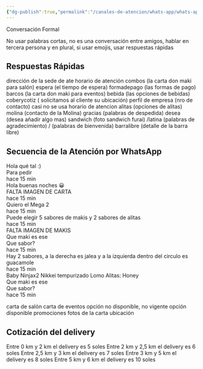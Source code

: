 ```yaml
---
{"dg-publish":true,"permalink":"/canales-de-atencion/whats-app/whats-app/"}
---
```




Conversación Formal

No usar palabras cortas, no es una conversación entre amigos, hablar en tercera persona y en plural, si usar emojis, usar respuestas rápidas

## Respuestas Rápidas

dirección de la sede de ate
horario de atención
combos (la carta don maki para salón)
espera (el tiempo de espera)
formadepago (las formas de pago)
barcos (la carta don maki para eventos)
bebida (las opciones de bebidas)
coberycotiz ( solicitamos al cliente su ubicación)
perfil de empresa (nro de contacto) casi no se usa
horario de atencion
alitas (opciones de alitas)
molina (contacto de la Molina)
gracias (palabras de despedida)
desea (desea añadir algo mas)
sandwich (foto sandwich furai)
/latina (palabras de agradecimiento)
/ (palabras de bienvenida)
barralibre (detalle de la barra libre)

## Secuencia de la Atención por WhatsApp




<div class="contenedo_msj">
  <!-- mensaje izq -->
  <div class="mensaje-izq">
    <div class="avatar">
    </div>
    <div class="cuerpo_msj">
      <div class="msj-texto">
        Hola qué tal :)
      </div>
      <div class="msj-texto">
        Para pedir
      </div>
      <span class="tiempo"><i class="icon-clock"></i> hace 15 min</span>
    </div>
  </div>
  <!-- mensaje der -->
  <div class="mensaje-der">
    <div class="avatar">
    </div>
    <div class="cuerpo_msj">
      <div class="msj-texto">
        Hola buenas noches 😀
      </div>
      <div class="msj-texto">
	    FALTA IMAGEN DE CARTA  
      </div>
      <span class="tiempo"><i class="icon-clock"></i> hace 15 min</span>
    </div>
  </div>
  <!-- mensaje izq -->
  <div class="mensaje-izq">
    <div class="avatar">
    </div>
    <div class="cuerpo_msj">
      <div class="msj-texto">
	        Quiero el Mega 2
      </div>
      <span class="tiempo"><i class="icon-clock"></i> hace 15 min</span>
    </div>
  </div>
  <!-- mensaje der -->
  <div class="mensaje-der">
    <div class="avatar">
    </div>
    <div class="cuerpo_msj">
      <div class="msj-texto">
	     Puede elegir 5 sabores de makis y 2 sabores de alitas
      </div>
      <span class="tiempo"><i class="icon-clock"></i> hace 15 min</span>
    </div>
  </div>
  <!-- mensaje izq -->
  <div class="mensaje-izq">
    <div class="avatar">
    </div>
    <div class="cuerpo_msj">
      <div class="msj-texto">
	        FALTA IMAGEN DE MAKIS 
      </div>
      <div class="msj-texto">
		        Que maki es ese 
      </div>
      <div class="msj-texto">
		        Que sabor? 
      </div>
      <span class="tiempo"><i class="icon-clock"></i> hace 15 min</span>
    </div>
  </div>
  <!-- mensaje der -->
  <div class="mensaje-der">
    <div class="avatar">
    </div>
    <div class="cuerpo_msj">
      <div class="msj-texto">
	     Hay 2 sabores, a la derecha es jalea y a la izquierda dentro del circulo es guacamole
      </div>
      <span class="tiempo"><i class="icon-clock"></i> hace 15 min</span>
    </div>
  </div>
  <!-- mensaje izq -->
  <div class="mensaje-izq">
    <div class="avatar">
    </div>
    <div class="cuerpo_msj">
      <div class="msj-texto">
	        Baby
	        Ninjax2
	        Nikkei tempurizado
	        Lomo
            Alitas:
            Honey
      </div>
      <div class="msj-texto">
		        Que maki es ese 
      </div>
      <div class="msj-texto">
		        Que sabor? 
      </div>
      <span class="tiempo"><i class="icon-clock"></i> hace 15 min</span>
    </div>
  </div>
</div>
























carta de salón
carta de eventos 
opción no disponible, no vigente
opción disponible
promociones
fotos de la carta
ubicación

## Cotización del delivery

Entre 0 km y 2 km el delivery es 5 soles
Entre 2 km y 2,5 km el delivery es 6 soles 
Entre 2,5 km y 3 km el delivery es 7 soles
Entre 3 km y 5 km el delivery es 8 soles
Entre 5 km y 6 km el delivery es 10 soles





